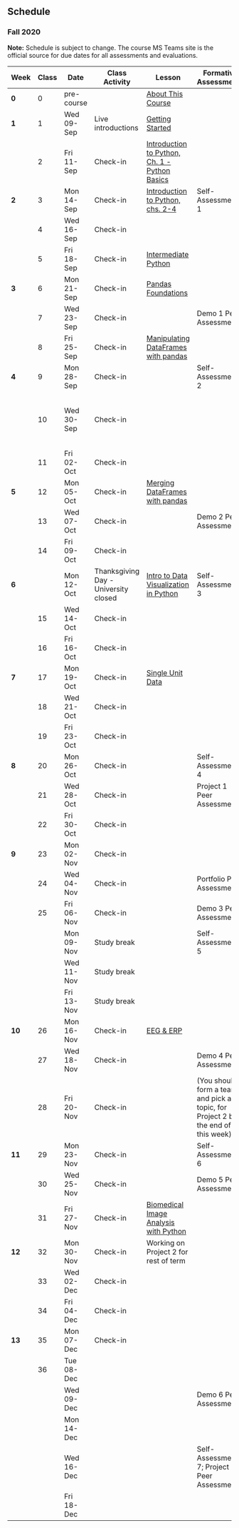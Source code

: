 ## Schedule
### Fall 2020

**Note:** Schedule is subject to change. The course MS Teams site is the official source for due dates for all assessments and evaluations.

| Week   | Class | Date         | Class   Activity                     | Lesson                                                                                                                     | Formative   Assessments                                                             | Summative   Evaluations                                          |
|--------|-------|--------------|--------------------------------------|----------------------------------------------------------------------------------------------------------------------------|-------------------------------------------------------------------------------------|------------------------------------------------------------------|
| **0**  | 0     | pre-course   |                                      | [About   This Course](https://dalpsychneuro.github.io/NESC_3505_textbook/1/why.html)                                       |                                                                                     |                                                                  |
| **1**  | 1     | Wed   09-Sep | Live   introductions                 | [Getting   Started](https://dalpsychneuro.github.io/NESC_3505_textbook/2/learning_objectives.html)                         |                                                                                     |                                                                  |
|        | 2     | Fri 11-Sep   | Check-in                             | [Introduction to Python, Ch. 1 - Python   Basics](https://learn.datacamp.com/courses/intro-to-python-for-data-science)     |                                                                                     | Assignment 1                                                     |
| **2**  | 3     | Mon   14-Sep | Check-in                             | [Introduction   to Python, chs.   2-4](https://learn.datacamp.com/courses/intro-to-python-for-data-science)                | Self-Assessment   1                                                                 |                                                                  |
|        | 4     | Wed   16-Sep | Check-in                             |                                                                                                                            |                                                                                     |                                                                  |
|        | 5     | Fri 18-Sep   | Check-in                             | [Intermediate   Python](https://learn.datacamp.com/courses/intermediate-python-for-data-science)                           |                                                                                     | Demo 1                                                           |
| **3**  | 6     | Mon 21-Sep   | Check-in                             | [Pandas   Foundations](https://www.datacamp.com/courses/pandas-foundations)                                                |                                                                                     | Assignment   2                                                   |
|        | 7     | Wed 23-Sep   | Check-in                             |                                                                                                                            | Demo 1 Peer Assessment                                                              |                                                                  |
|        | 8     | Fri 25-Sep   | Check-in                             | [Manipulating DataFrames with   pandas](https://www.datacamp.com/courses/manipulating-dataframes-with-pandas)              |                                                                                     |                                                                  |
| **4**  | 9     | Mon 28-Sep   | Check-in                             |                                                                                                                            | Self-Assessment   2                                                                 |                                                                  |
|        | 10    | Wed   30-Sep | Check-in                             |                                                                                                                            |                                                                                     | (you   should form a team for Project 1 by the end of this week) |
|        | 11    | Fri 02-Oct   | Check-in                             |                                                                                                                            |                                                                                     | Demo 2                                                           |
| **5**  | 12    | Mon   05-Oct | Check-in                             | [Merging   DataFrames with   pandas](https://www.datacamp.com/courses/merging-dataframes-with-pandas)                      |                                                                                     | Assignment   3 (due Oct 6)                                       |
|        | 13    | Wed   07-Oct | Check-in                             |                                                                                                                            | Demo 2 Peer Assessment                                                              |                                                                  |
|        | 14    | Fri 09-Oct   | Check-in                             |                                                                                                                            |                                                                                     |                                                                  |
| **6**  |       | Mon 12-Oct   | Thanksgiving Day - University closed | [Intro to Data Visualization in   Python](https://learn.datacamp.com/courses/introduction-to-data-visualization-in-python) | Self-Assessment 3                                                                   |                                                                  |
|        | 15    | Wed 14-Oct   | Check-in                             |                                                                                                                            |                                                                                     |                                                                  |
|        | 16    | Fri 16-Oct   | Check-in                             |                                                                                                                            |                                                                                     |                                                                  |
| **7**  | 17    | Mon 19-Oct   | Check-in                             | [Single Unit   Data](https://dalpsychneuro.github.io/NESC_3505_textbook/single_unit/introduction.html)                     |                                                                                     |                                                                  |
|        | 18    | Wed 21-Oct   | Check-in                             |                                                                                                                            |                                                                                     |                                                                  |
|        | 19    | Fri 23-Oct   | Check-in                             |                                                                                                                            |                                                                                     |                                                                  |
| **8**  | 20    | Mon   26-Oct | Check-in                             |                                                                                                                            | Self-Assessment   4                                                                 | Project   1                                                      |
|        | 21    | Wed   28-Oct | Check-in                             |                                                                                                                            | Project 1 Peer Assessment                                                           |                                                                  |
|        | 22    | Fri 30-Oct   | Check-in                             |                                                                                                                            |                                                                                     | Portfolio Submission 1                                           |
| **9**  | 23    | Mon 02-Nov   | Check-in                             |                                                                                                                            |                                                                                     | Demo 3                                                           |
|        | 24    | Wed 04-Nov   | Check-in                             |                                                                                                                            | Portfolio Peer Assessment                                                           |                                                                  |
|        | 25    | Fri 06-Nov   | Check-in                             |                                                                                                                            | Demo 3 Peer Assessment                                                              |                                                                  |
|        |       | Mon 09-Nov   | Study break                          |                                                                                                                            | Self-Assessment   5                                                                 |                                                                  |
|        |       | Wed 11-Nov   | Study break                          |                                                                                                                            |                                                                                     |                                                                  |
|        |       | Fri 13-Nov   | Study break                          |                                                                                                                            |                                                                                     | Demo 4 (optional)                                                |
| **10** | 26    | Mon   16-Nov | Check-in                             | [EEG   &   ERP](https://dalpsychneuro.github.io/NESC_3505_textbook/eeg/introduction.html)                                  |                                                                                     |                                                                  |
|        | 27    | Wed   18-Nov | Check-in                             |                                                                                                                            | Demo   4 Peer Assessment                                                            | Assignment   4                                                   |
|        | 28    | Fri 20-Nov   | Check-in                             |                                                                                                                            | (You should form a team, and pick a topic,   for Project 2 by the end of this week) | Demo 5 (optional)                                                |
| **11** | 29    | Mon   23-Nov | Check-in                             |                                                                                                                            | Self-Assessment   6                                                                 |                                                                  |
|        | 30    | Wed   25-Nov | Check-in                             |                                                                                                                            | Demo   5 Peer Assessment                                                            |                                                                  |
|        | 31    | Fri 27-Nov   | Check-in                             | [Biomedical Image Analysis with   Python](https://www.datacamp.com/courses/biomedical-image-analysis-in-python)            |                                                                                     |                                                                  |
| **12** | 32    | Mon   30-Nov | Check-in                             | Working   on Project 2 for rest of term                                                                                    |                                                                                     | Assignment   5                                                   |
|        | 33    | Wed   02-Dec | Check-in                             |                                                                                                                            |                                                                                     |                                                                  |
|        | 34    | Fri 04-Dec   | Check-in                             |                                                                                                                            |                                                                                     |                                                                  |
| **13** | 35    | Mon   07-Dec | Check-in                             |                                                                                                                            |                                                                                     | Demo   6 (optional)                                              |
|        | 36    | Tue   08-Dec |                                      |                                                                                                                            |                                                                                     |                                                                  |
|        |       | Wed 09-Dec   |                                      |                                                                                                                            | Demo 6 Peer Assessment                                                              |                                                                  |
|        |       | Mon   14-Dec |                                      |                                                                                                                            |                                                                                     | Project   2                                                      |
|        |       | Wed   16-Dec |                                      |                                                                                                                            | Self-Assessment   7; Project 2 Peer Assessment                                      |                                                                  |
|        |       | Fri 18-Dec   |                                      |                                                                                                                            |                                                                                     | Portfolio Submission 2                                           |
